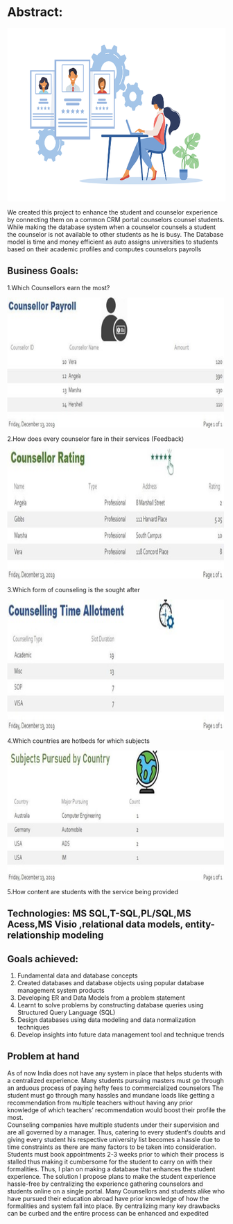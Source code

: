 # Abstract: 
 
 <img src= "images-counselling/counselor-page-banner-1.png" width="700" height="400">

We created this project to enhance the student and counselor experience by connecting them on a common CRM portal counselors counsel students. While making the database system when a counselor counsels a student the counselor is not available to other students as he is busy. The Database model is time and money efficient as auto assigns universities to students based on their academic profiles and computes counselors payrolls   
## Business Goals:
1.Which Counsellors earn the most?

<img src= "images-counselling/Picture1.jpg" width="500" height="300">

2.How does every counselor fare in their services (Feedback)

<img src= "images-counselling/Picture2.jpg" width="500" height="300">

3.Which form of counseling is the sought after 

<img src= "images-counselling/Picture3.jpg" width="500" height="300">

4.Which countries are hotbeds for which subjects

<img src= "images-counselling/Picture4.jpg" width="500" height="300">
 
5.How content are students with the service being provided   

## Technologies: MS SQL,T-SQL,PL/SQL,MS Acess,MS Visio ,relational data models, entity-relationship modeling 

## Goals achieved: 
1. Fundamental data and database concepts
2. Created databases and database objects using popular database management system products
3. Developing ER and Data Models from a problem statement 
4. Learnt to solve problems by constructing database queries using Structured Query Language (SQL)
5. Design databases using data modeling and data normalization techniques
6. Develop insights into future data management tool and technique trends

## Problem at hand 
As of now India does not have any system in place that helps students with a centralized experience. 
Many students pursuing masters must go through an arduous process of paying hefty fees to commercialized counselors The student must go through many hassles and mundane loads like getting a recommendation from multiple teachers without having any prior knowledge of which teachers’ recommendation would boost their profile the most.  
Counseling companies have multiple students under their supervision and are all governed by a manager. 
Thus, catering to every student‘s doubts and giving every student his respective university list becomes a hassle due to time constraints as there are many factors to be taken into consideration. 
Students must book appointments 2-3 weeks prior to which their process is stalled thus making it cumbersome for the student to carry on with their formalities. 
Thus, I plan on making a database that enhances the student experience.  The solution I propose plans to make the student experience hassle-free by centralizing the experience gathering counselors and students online on a single portal.  Many Counsellors and students alike who have pursued their education abroad have prior knowledge of how the formalities and system fall into place. 
By centralizing many key drawbacks can be curbed and the entire process can be enhanced and expedited


